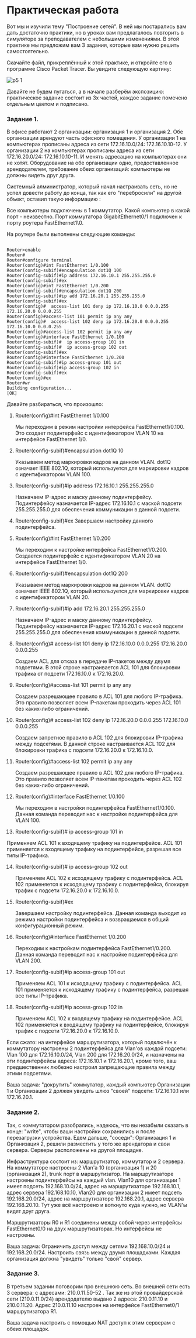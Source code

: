 # Практическая работа

Вот мы и изучили тему "Построение сетей". В ней мы постарались вам дать достаточно практики, но в уроках вам предлагалось повторить в симуляторе за преподавателем с небольшими изменениями. В этой практике мы предложим вам 3 задания, которые вам нужно решить самостоятельно.

Скачайте файл, прикреплённый к этой практике, и откройте его в программе Cisco Packet Tracer. Вы увидите следующую картину:


![p5 1](https://github.com/lexche/Testyp/assets/95694325/2ecf9f1a-2c36-40eb-8e7e-b3826ab3f371)


Давайте не будем пугаться, а в начале разберём экспозицию: практическое задание состоит из 3х частей, каждое задание помечено отдельным цветом и подписано. 


### Задание 1.

В офисе работают 2 организации: организация 1 и организация 2. Обе организации арендуют часть офисного помещения. У организации 1 на компьютерах прописаны адреса из сети 172.16.10.0/24: 172.16.10.10-12. У организации 2 на компьютерах прописаны адреса из сети 172.16.20.0/24: 172.16.10.10-11. И менять адресацию на компьютерах они не хотят. Оборудование на обе организации одно, предоставленное арендодателем, требование обеих организаций: компьютеры не должны видеть друг друга.

Системный алминистратор, который начал настраивать сеть, но не успел довести работу до конца, так как его "перебросили" на другой объект, оставил такую информацию :

Все компьютеры подключены в 1 коммутатор. Какой компьютер в какой порт - неизвестно. Порт коммутатора GigabitEthernet0/1 подключен к порту роутера FastEthernet1\0. 

На роутере были выполнены следующие команды:

```

Router>enable
Router#
Router#configure terminal
Router(config)#int FastEthernet 1/0.100
Router(config-subif)#encapsulation dot1Q 100
Router(config-subif)#ip address 172.16.10.1 255.255.255.0
Router(config-subif)#ex
Router(config)#int FastEthernet 1/0.200
Router(config-subif)#encapsulation dot1Q 200
Router(config-subif)#ip add 172.16.20.1 255.255.255.0
Router(config-subif)#ex
Router(config)#  access-list 101 deny ip 172.16.10.0 0.0.0.255 172.16.20.0 0.0.0.255
Router(config)#access-list 101 permit ip any any
Router(config)#  access-list 102 deny ip 172.16.20.0 0.0.0.255 172.16.10.0 0.0.0.255
Router(config)#access-list 102 permit ip any any
Router(config)#interface FastEthernet 1/0.100
Router(config-subif)#  ip access-group 101 in
Router(config-subif)#  ip access-group 102 out
Router(config-subif)#ex
Router(config)#interface FastEthernet 1/0.200
Router(config-subif)#ip access-group 101 out
Router(config-subif)#ip access-group 102 in
Router(config-subif)#ex
Router(config)#ex
Router#wr
Building configuration...
[OK]

```

Давайте разбираться, что произошло:

1. Router(config)#int FastEthernet 1/0.100

    Мы переходим в режим настройки интерфейса FastEthernet1/0.100.  Это создает подинтерфейс с идентификатором VLAN 10 на интерфейсе FastEthernet 1/0.

2. Router(config-subif)#encapsulation dot1Q 10

    Указываем метод маркировки кадров на данном VLAN. dot1Q означает IEEE 802.1Q, который используется для маркировки кадров с идентификатором VLAN 100.

3. Router(config-subif)#ip address 172.16.10.1 255.255.255.0

    Назначаем IP-адрес и маску данному подинтерфейсу. Подинтерфейсу назначается IP-адрес 172.16.10.1 с маской подсети 255.255.255.0 для обеспечения коммуникации в данной подсети.

4. Router(config-subif)#ex
   Завершаем настройку данного подинтерфейса.
  

5. Router(config)#int FastEthernet 1/0.200

   Мы переходим к настройке интерфейса FastEthernet1/0.200. Создается подинтерфейс с идентификатором VLAN 20 на интерфейсе FastEthernet 1/0.

6. Router(config-subif)#encapsulation dot1Q 200

   Указываем метод маркировки кадров на данном VLAN. dot1Q означает IEEE 802.1Q, который используется для маркировки кадров с идентификатором VLAN 20.

7. Router(config-subif)#ip add 172.16.20.1 255.255.255.0
   
   Назначаем IP-адрес и маску данному подинтерфейсу. Подинтерфейсу назначается IP-адрес 172.16.20.1 с маской подсети 255.255.255.0 для обеспечения коммуникации в данной подсети.

8. Router(config)#  access-list 101 deny ip 172.16.10.0 0.0.0.255 172.16.20.0 0.0.0.255

   Создаем ACL для отказа в передаче IP-пакетов между двумя подсетями. В этой строке настраивается ACL 101 для блокировки трафика от подсети 172.16.10.0 к 172.16.20.0.

9. Router(config)#access-list 101 permit ip any any

   Создаем разрешающее правило в ACL 101 для любого IP-трафика. Это правило позволяет всем IP-пакетам проходить через ACL 101 без каких-либо ограничений.

10. Router(config)#  access-list 102 deny ip 172.16.20.0 0.0.0.255 172.16.10.0 0.0.0.255

    Создаем запретное правило в ACL 102 для блокировки IP-трафика между подсетями. В данной строке настраивается ACL 102 для блокировки трафика с подсети 172.16.20.0 к 172.16.10.0.

11. Router(config)#access-list 102 permit ip any any

    Создаем разрешающее правило в ACL 102 для любого IP-трафика. Это правило позволяет всем IP-пакетам проходить через ACL 102 без каких-либо ограничений.

12. Router(config)#interface FastEthernet 1/0.100

    Мы переходим в настройки подинтерфейса FastEthernet1/0.100. Данная команда переводит нас к настройке подинтерфейса для VLAN 100.

13. Router(config-subif)#  ip access-group 101 in
    
   Применяем ACL 101 к входящему трафику на подинтерфейсе. ACL 101 применяется к входящему трафику на подинтерфейсе, разрешая все типы IP-трафика.

14. Router(config-subif)#  ip access-group 102 out

    Применяем ACL 102 к исходящему трафику с подинтерфейса. ACL 102 применяется к исходящему трафику с подинтерфейса, блокируя трафик с подсети 172.16.20.0 к 172.16.10.0.

15. Router(config-subif)#ex

    Завершаем настройку подинтерфейса. Данная команда выходит из режима настройки подинтерфейса и возвращаемся в общий конфигурационный режим.

16. Router(config)#interface FastEthernet 1/0.200

    Переходим к настройкам подинтерфейса FastEthernet1/0.200. Данная команда переводит нас к настройке подинтерфейса для VLAN 200.

17. Router(config-subif)#ip access-group 101 out

    Применяем ACL 101 к исходящему трафику с подинтерфейса.  ACL 101 применяется к исходящему трафику с подинтерфейса, разрешая все типы IP-трафика.

18. Router(config-subif)#ip access-group 102 in

    Применяем ACL 102 к входящему трафику на подинтерфейсе. ACL 102 применяется к входящему трафику на подинтерфейсе, блокируя трафик с подсети 172.16.20.0 к 172.16.10.0.


Если сжато: на интерфейсе маршрутизатора, который подключён к коммутатору настроены 2 подинтерфейса для Vlan'ов каждой подсети: Vlan 100 для 172.16.10.0/24, Vlan 200 для 172.16.20.0/24, и назначены на эти подинтерфейсы адреса: 172.16.10.1 и 172.16.20.1, кроме того, ваш предшественник любезно настроил запрещающие правила между этими подсетями.

Ваша задача: "докрутить" коммутатор, каждый компьютер Организации 1 и Организации 2 должен увидеть шлюз "своей" подсети: 172.16.10.1 или 172.16.20.1.


### Задание 2.

Так, с коммутатором разобрались, надеюсь, что вы незабыли сказать в конце: "write", чтобы ваши настройки сохранились и после перезагрузки устройства. Едем дальше, "соседи": Организация 1 и Организация 2, решили разместить у того же арендатора и свои сервера. Серверы расположены на другой площадке. 

Инфраструктура состоит из: маршрутизатор, коммутатор и 2 сервера. На коммутаторе настроены 2 Vlan'а 10 (организация 1) и 20 (организация 2), trunk порт в маршрутизатор. На маршрутизаторе настроены подинтерфейсы на каждый vlan. Vlan10 для организации 1 имеет подсеть 192.168.10.0/24, адрес на маршрутизаторе 192.168.10.1, адрес сервера 192.168.10.10, Vlan20 для организации 2 имеет подсеть 192.168.20.0/24, адрес на маршрутизаторе 192.168.20.1, адрес сервера 192.168.20.10. Тут уже всё настроено и воткнуто куда нужно, но VLAN'ы видят друг друга.

Маршрутизаторы R0 и R1 соединены между собой через интерфейсы FastEthernet0/0 на двух маршрутизаторах. Но интерфейсы не настроены.

Ваша задача: Ограничить доступ между сетями  192.168.10.0/24 и  192.168.20.0/24. Настроить связь между двумя площадками. Каждая организация должна "увидеть" только "свой" сервер.



### Задание 3.

В третьем задании поговорим про внешнюю сеть. Во внешней сети есть 3 сервера: с адресами: 210.0.11.50-52 . Так же из этой провайдерской сети (210.0.11.0/24) арендодателю выдано 2 адреса: 210.0.11.10 и 210.0.11.20. Адрес 210.0.11.10 настроен на интерфейсе FastEthernet0/1 маршрутизатора R1. 

Ваша задача настроить с помощью NAT доступ к этим серверам с обеих площадок.



